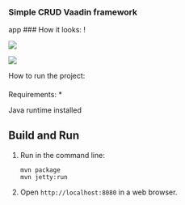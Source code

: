 ﻿### Simple CRUD Vaadin framework
 app ### How it looks:
!


![](https://savepice.ru/full/2018/6/12/0742556fa29982cc32da75147c2a141d-full.jpg)

![](https://savepice.ru/full/2018/6/12/f31dac608e04a2526fade63c7037829c-full.jpg)


How to run the project:

#### 

Requirements:
*

Java runtime installed

#### 

Build and Run
-------------

1. Run in the command line:
	```
	mvn package
	mvn jetty:run
	```

2. Open `http://localhost:8080` in a web browser.
